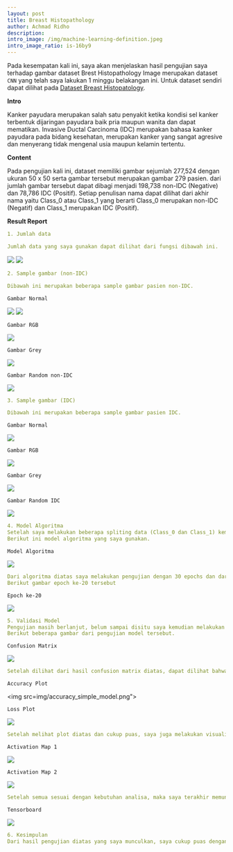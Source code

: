 ```yaml
--- 
layout: post
title: Breast Histopathology
author: Achmad Ridho
description: 
intro_image: /img/machine-learning-definition.jpeg
intro_image_ratio: is-16by9
---
```


Pada kesempatan kali ini, saya akan menjelaskan hasil pengujian saya terhadap gambar dataset Brest Histopathology Image merupakan dataset `CNN` yang telah saya lakukan 1 minggu belakangan ini.
Untuk dataset sendiri dapat dilihat pada [Dataset Breast Histopatology](https://www.kaggle.com/paultimothymooney/breast-histopathology-images/).

**Intro**

Kanker payudara merupakan salah satu penyakit ketika kondisi sel kanker terbentuk dijaringan payudara baik pria maupun wanita dan dapat mematikan. Invasive Ductal Carcinoma (IDC) merupakan bahasa kanker payudara pada bidang kesehatan, merupakan kanker yang sangat agresive dan menyerang tidak mengenal usia maupun kelamin tertentu.

**Content**

Pada pengujian kali ini, dataset memiliki gambar sejumlah 277,524 dengan ukuran 50 x 50 serta gambar tersebut merupakan gambar 279 pasien. dari jumlah gambar tersebut dapat dibagi menjadi 198,738 non-IDC (Negative) dan 78,786 IDC (Positif). Setiap penulisan nama dapat dilihat dari akhir nama yaitu Class_0 atau Class_1 yang berarti Class_0 merupakan non-IDC (Negatif) dan Class_1 merupakan IDC (Positif). 

**Result Report**
```yaml 
1. Jumlah data

Jumlah data yang saya gunakan dapat dilihat dari fungsi dibawah ini.
```
![](../img/jumlah-data.png)
<img src="img/jumlah-data.png">

```yaml 
2. Sample gambar (non-IDC)

Dibawah ini merupakan beberapa sample gambar pasien non-IDC.
```
`Gambar Normal`

![](../img/sample_0_1.png)
<img src="img/sample_0_1.png">

`Gambar RGB`

<img src="img/sample_0_2.png">

`Gambar Grey`

<img src="img/sample_0_3.png">

`Gambar Random non-IDC`

<img src="img/sample_0_4.png">

```yaml 
3. Sample gambar (IDC)

Dibawah ini merupakan beberapa sample gambar pasien IDC.
```
`Gambar Normal`

<img src="img/sample_1_1.png">

`Gambar RGB`

<img src="img/sample_1_2.png">

`Gambar Grey`

<img src="img/sample_1_3.png">

`Gambar Random IDC`

<img src="img/sample_1_4.png">

```yaml 
4. Model Algoritma
Setelah saya melakukan beberapa spliting data (Class_0 dan Class_1) kemudian saya melakukan penentuan sample data yang diuji dengan code OpenCV lalu saya menentukan model terbaik untuk dijadikan algoritma dalam pengujian.
Berikut ini model algoritma yang saya gunakan.
```
`Model Algoritma`

<img src="img/simple_model.png">

```yaml 
Dari algoritma diatas saya melakukan pengujian dengan 30 epochs dan dari 30 epoch tersebut saya mendapatkan akurasi tertinggi yaitu 0.8603 pada epoch ke-20.
Berikut gambar epoch ke-20 tersebut
```
`Epoch ke-20`

<img src="img/final_epochs.png">

```yaml 
5. Validasi Model
Pengujian masih berlanjut, belum sampai disitu saya kemudian melakukan akurasi terhadap model algoritma yang saya gunakan apakah sudah masuk akal untuk digunakan atau belum dengan mengunakan beberapa pengujian.
Berikut beberapa gambar dari pengujian model tersebut.
```
`Confusion Matrix`

<img src="img/confusion_matrix.png">

```yaml 
Setelah dilihat dari hasil confusion matrix diatas, dapat dilihat bahwa model cukup masuk akal untuk digunakan lalu kemudian saya memunculkan plot gambar akurasi dan plot gambar loss agar dapat terlihat jelas apakah grafik overfit atau tidak.
```
`Accuracy Plot`

<img src=img/accuracy_simple_model.png">

`Loss Plot`

<img src="img/loss_simple_model.png">

```yaml 
Setelah melihat plot diatas dan cukup puas, saya juga melakukan visualisasi gambar dengan Activation Map, yang dapat dilihat pada gambar berikut.
```

`Activation Map 1`

<img src="img/activation_map_1.png">

`Activation Map 2`

<img src="img/activation_map_2.png">

```yaml 
Setelah semua sesuai dengan kebutuhan analisa, maka saya terakhir memunculkan tensorboard dengan tujuan agar lebih dapat men-track jumlah penurunan grafik dah melakukan smooting pada grafik accuracy dan loss yang saya dapatkan, pada gambar berikut.
```
`Tensorboard`

<img src="img/tensorboard.png">

```yaml 
6. Kesimpulan
Dari hasil pengujian diatas yang saya munculkan, saya cukup puas dengan hasil tersebut dan hasil yang saya dapatkan juga cukup bagus yaitu diangka 0.8603 (val_accuracy) dan 0.3338 (val_loss) sehingga angka tersebut dapat dijadikan acuan terhadap prediksi gambar sejenis (Breast Histopathology Images).


```
